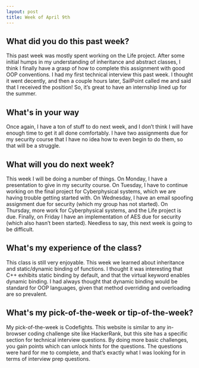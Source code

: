 ```yaml
---
layout: post
title: Week of April 9th
---
```


## What did you do this past week?

This past week was mostly spent working on the Life project. After some initial humps in my understanding of inheritance and abstract classes, I think I finally have a grasp of how to complete this assignment with good OOP conventions. I had my first technical interview this past week. I thought it went decently, and then a couple hours later, SailPoint called me and said that I received the position! So, it’s great to have an internship lined up for the summer. 

## What's in your way

Once again, I have a ton of stuff to do next week, and I don’t think I will have enough time to get it all done comfortably. I have two assignments due for my security course that I have no idea how to even begin to do them, so that will be a struggle.

## What will you do next week?

This week I will be doing a number of things. On Monday, I have a presentation to give in my security course. On Tuesday, I have to continue working on the final project for Cyberphysical systems, which we are having trouble getting started with. On Wednesday, I have an email spoofing assignment due for security (which my group has not started). On Thursday, more work for Cyberphysical systems, and the Life project is due. Finally, on Friday I have an implementation of AES due for security (which also hasn’t been started). Needless to say, this next week is going to be difficult. 

## What's my experience of the class?

This class is still very enjoyable. This week we learned about inheritance and static/dynamic binding of functions. I thought it was interesting that C++ exhibits static binding by default, and that the virtual keyword enables dynamic binding. I had always thought that dynamic binding would be standard for OOP languages, given that method overriding and overloading are so prevalent.

## What's my pick-of-the-week or tip-of-the-week?

My pick-of-the-week is Codefights. This website is similar to any in-browser coding challenge site like HackerRank, but this site has a specific section for technical interview questions. By doing more basic challenges, you gain points which can unlock hints for the questions. The questions were hard for me to complete, and that’s exactly what I was looking for in terms of interview prep questions. 
